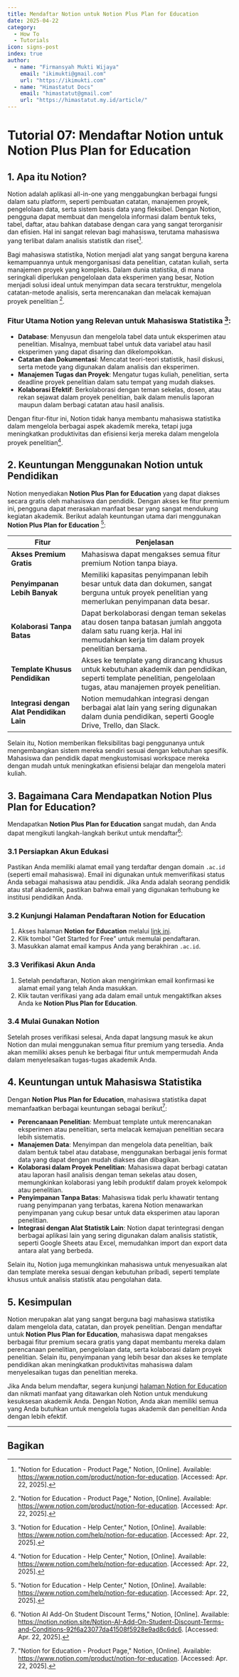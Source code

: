 ```yaml
---
title: Mendaftar Notion untuk Notion Plus Plan for Education
date: 2025-04-22
category:
  - How To
  - Tutorials
icon: signs-post
index: true
author:
  - name: "Firmansyah Mukti Wijaya"
    email: "ikimukti@gmail.com"
    url: "https://ikimukti.com"
  - name: "Himastatut Docs"
    email: "himastatut@gmail.com"
    url: "https://himastatut.my.id/article/"
---
```


# Tutorial 07: Mendaftar Notion untuk Notion Plus Plan for Education

## 1. Apa itu Notion?

Notion adalah aplikasi all-in-one yang menggabungkan berbagai fungsi dalam satu platform, seperti pembuatan catatan, manajemen proyek, pengelolaan data, serta sistem basis data yang fleksibel. Dengan Notion, pengguna dapat membuat dan mengelola informasi dalam bentuk teks, tabel, daftar, atau bahkan database dengan cara yang sangat terorganisir dan efisien. Hal ini sangat relevan bagi mahasiswa, terutama mahasiswa yang terlibat dalam analisis statistik dan riset[^1].

Bagi mahasiswa statistika, Notion menjadi alat yang sangat berguna karena kemampuannya untuk mengorganisasi data penelitian, catatan kuliah, serta manajemen proyek yang kompleks. Dalam dunia statistika, di mana seringkali diperlukan pengelolaan data eksperimen yang besar, Notion menjadi solusi ideal untuk menyimpan data secara terstruktur, mengelola catatan-metode analisis, serta merencanakan dan melacak kemajuan proyek penelitian [^1].

### Fitur Utama Notion yang Relevan untuk Mahasiswa Statistika [^2]:

- **Database**: Menyusun dan mengelola tabel data untuk eksperimen atau penelitian. Misalnya, membuat tabel untuk data variabel atau hasil eksperimen yang dapat disaring dan dikelompokkan.
- **Catatan dan Dokumentasi**: Mencatat teori-teori statistik, hasil diskusi, serta metode yang digunakan dalam analisis dan eksperimen.
- **Manajemen Tugas dan Proyek**: Mengatur tugas kuliah, penelitian, serta deadline proyek penelitian dalam satu tempat yang mudah diakses.
- **Kolaborasi Efektif**: Berkolaborasi dengan teman sekelas, dosen, atau rekan sejawat dalam proyek penelitian, baik dalam menulis laporan maupun dalam berbagi catatan atau hasil analisis.

Dengan fitur-fitur ini, Notion tidak hanya membantu mahasiswa statistika dalam mengelola berbagai aspek akademik mereka, tetapi juga meningkatkan produktivitas dan efisiensi kerja mereka dalam mengelola proyek penelitian[^2].

## 2. Keuntungan Menggunakan Notion untuk Pendidikan

Notion menyediakan **Notion Plus Plan for Education** yang dapat diakses secara gratis oleh mahasiswa dan pendidik. Dengan akses ke fitur premium ini, pengguna dapat merasakan manfaat besar yang sangat mendukung kegiatan akademik. Berikut adalah keuntungan utama dari menggunakan **Notion Plus Plan for Education** [^2]:

| Fitur                                   | Penjelasan                                                       |
|-----------------------------------------|------------------------------------------------------------------|
| **Akses Premium Gratis**                | Mahasiswa dapat mengakses semua fitur premium Notion tanpa biaya. |
| **Penyimpanan Lebih Banyak**            | Memiliki kapasitas penyimpanan lebih besar untuk data dan dokumen, sangat berguna untuk proyek penelitian yang memerlukan penyimpanan data besar. |
| **Kolaborasi Tanpa Batas**              | Dapat berkolaborasi dengan teman sekelas atau dosen tanpa batasan jumlah anggota dalam satu ruang kerja. Hal ini memudahkan kerja tim dalam proyek penelitian bersama. |
| **Template Khusus Pendidikan**          | Akses ke template yang dirancang khusus untuk kebutuhan akademik dan pendidikan, seperti template penelitian, pengelolaan tugas, atau manajemen proyek penelitian. |
| **Integrasi dengan Alat Pendidikan Lain** | Notion memudahkan integrasi dengan berbagai alat lain yang sering digunakan dalam dunia pendidikan, seperti Google Drive, Trello, dan Slack. |

Selain itu, Notion memberikan fleksibilitas bagi penggunanya untuk mengembangkan sistem mereka sendiri sesuai dengan kebutuhan spesifik. Mahasiswa dan pendidik dapat mengkustomisasi workspace mereka dengan mudah untuk meningkatkan efisiensi belajar dan mengelola materi kuliah.

## 3. Bagaimana Cara Mendapatkan Notion Plus Plan for Education?

Mendapatkan **Notion Plus Plan for Education** sangat mudah, dan Anda dapat mengikuti langkah-langkah berikut untuk mendaftar[^3]:

### 3.1 Persiapkan Akun Edukasi

Pastikan Anda memiliki alamat email yang terdaftar dengan domain `.ac.id` (seperti email mahasiswa). Email ini digunakan untuk memverifikasi status Anda sebagai mahasiswa atau pendidik. Jika Anda adalah seorang pendidik atau staf akademik, pastikan bahwa email yang digunakan terhubung ke institusi pendidikan Anda.

### 3.2 Kunjungi Halaman Pendaftaran Notion for Education

1. Akses halaman **Notion for Education** melalui [link ini](https://www.notion.com/product/notion-for-education).
2. Klik tombol "Get Started for Free" untuk memulai pendaftaran.
3. Masukkan alamat email kampus Anda yang berakhiran `.ac.id`.

### 3.3 Verifikasi Akun Anda

1. Setelah pendaftaran, Notion akan mengirimkan email konfirmasi ke alamat email yang telah Anda masukkan.
2. Klik tautan verifikasi yang ada dalam email untuk mengaktifkan akses Anda ke **Notion Plus Plan for Education**.

### 3.4 Mulai Gunakan Notion

Setelah proses verifikasi selesai, Anda dapat langsung masuk ke akun Notion dan mulai menggunakan semua fitur premium yang tersedia. Anda akan memiliki akses penuh ke berbagai fitur untuk mempermudah Anda dalam menyelesaikan tugas-tugas akademik Anda.

## 4. Keuntungan untuk Mahasiswa Statistika

Dengan **Notion Plus Plan for Education**, mahasiswa statistika dapat memanfaatkan berbagai keuntungan sebagai berikut[^1]:

- **Perencanaan Penelitian**: Membuat template untuk merencanakan eksperimen atau penelitian, serta melacak kemajuan penelitian secara lebih sistematis.
- **Manajemen Data**: Menyimpan dan mengelola data penelitian, baik dalam bentuk tabel atau database, menggunakan berbagai jenis format data yang dapat dengan mudah diakses dan dibagikan.
- **Kolaborasi dalam Proyek Penelitian**: Mahasiswa dapat berbagi catatan atau laporan hasil analisis dengan teman sekelas atau dosen, memungkinkan kolaborasi yang lebih produktif dalam proyek kelompok atau penelitian.
- **Penyimpanan Tanpa Batas**: Mahasiswa tidak perlu khawatir tentang ruang penyimpanan yang terbatas, karena Notion menawarkan penyimpanan yang cukup besar untuk data eksperimen atau laporan penelitian.
- **Integrasi dengan Alat Statistik Lain**: Notion dapat terintegrasi dengan berbagai aplikasi lain yang sering digunakan dalam analisis statistik, seperti Google Sheets atau Excel, memudahkan import dan export data antara alat yang berbeda.

Selain itu, Notion juga memungkinkan mahasiswa untuk menyesuaikan alat dan template mereka sesuai dengan kebutuhan pribadi, seperti template khusus untuk analisis statistik atau pengolahan data.

## 5. Kesimpulan

Notion merupakan alat yang sangat berguna bagi mahasiswa statistika dalam mengelola data, catatan, dan proyek penelitian. Dengan mendaftar untuk **Notion Plus Plan for Education**, mahasiswa dapat mengakses berbagai fitur premium secara gratis yang dapat membantu mereka dalam perencanaan penelitian, pengelolaan data, serta kolaborasi dalam proyek penelitian. Selain itu, penyimpanan yang lebih besar dan akses ke template pendidikan akan meningkatkan produktivitas mahasiswa dalam menyelesaikan tugas dan penelitian mereka.

Jika Anda belum mendaftar, segera kunjungi [halaman Notion for Education](https://www.notion.com/product/notion-for-education) dan nikmati manfaat yang ditawarkan oleh Notion untuk mendukung kesuksesan akademik Anda. Dengan Notion, Anda akan memiliki semua yang Anda butuhkan untuk mengelola tugas akademik dan penelitian Anda dengan lebih efektif.

---

[^1]: "Notion for Education - Product Page," Notion, [Online]. Available: https://www.notion.com/product/notion-for-education. [Accessed: Apr. 22, 2025].  
[^2]: "Notion for Education - Help Center," Notion, [Online]. Available: https://www.notion.com/help/notion-for-education. [Accessed: Apr. 22, 2025].  
[^3]: "Notion AI Add-On Student Discount Terms," Notion, [Online]. Available: https://notion.notion.site/Notion-AI-Add-On-Student-Discount-Terms-and-Conditions-92f6a23077da41508f5928e9ad8c6dc6. [Accessed: Apr. 22, 2025].

## Bagikan
<Share colorful />
<GitContributors />
<GitChangelog />
